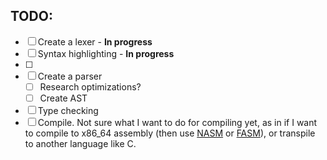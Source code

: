## TODO:
- [ ] Create a lexer - **In progress**
- [ ] Syntax highlighting - **In progress**
- [ ] 
- [ ] Create a parser
    - [ ] Research optimizations?
    - [ ] Create AST
- [ ] Type checking
- [ ] Compile.
Not sure what I want to do for compiling yet, as in if I want to compile to x86_64 assembly (then use [NASM](https://nasm.us/) or [FASM](http://flatassembler.net/)), or transpile to another language like C.
